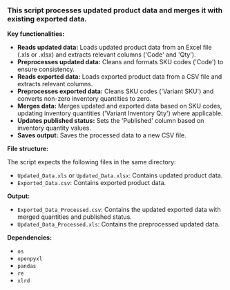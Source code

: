 ### This script processes updated product data and merges it with existing exported data.

**Key functionalities:**

- **Reads updated data:** Loads updated product data from an Excel file (.xls or .xlsx) and extracts relevant columns ('Code' and 'Qty').
- **Preprocesses updated data:** Cleans and formats SKU codes ('Code') to ensure consistency.
- **Reads exported data:** Loads exported product data from a CSV file and extracts relevant columns.
- **Preprocesses exported data:** Cleans SKU codes ('Variant SKU') and converts non-zero inventory quantities to zero.
- **Merges data:** Merges updated and exported data based on SKU codes, updating inventory quantities ('Variant Inventory Qty') where applicable.
- **Updates published status:** Sets the 'Published' column based on inventory quantity values.
- **Saves output:** Saves the processed data to a new CSV file.

**File structure:**

The script expects the following files in the same directory:
- `Updated_Data.xls` or `Updated_Data.xlsx`: Contains updated product data.
- `Exported_Data.csv`: Contains exported product data.

**Output:**
- `Exported_Data_Processed.csv`: Contains the updated exported data with merged quantities and published status.
- `Updated_Data_Processed.xls`: Contains the preprocessed updated data.

**Dependencies:**
- `os`
- `openpyxl`
- `pandas`
- `re`
- `xlrd`

